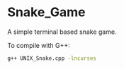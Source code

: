 # Snake_Game
A simple terminal based snake game.

To compile with G++:

```bash
g++ UNIX_Snake.cpp -lncurses
```
